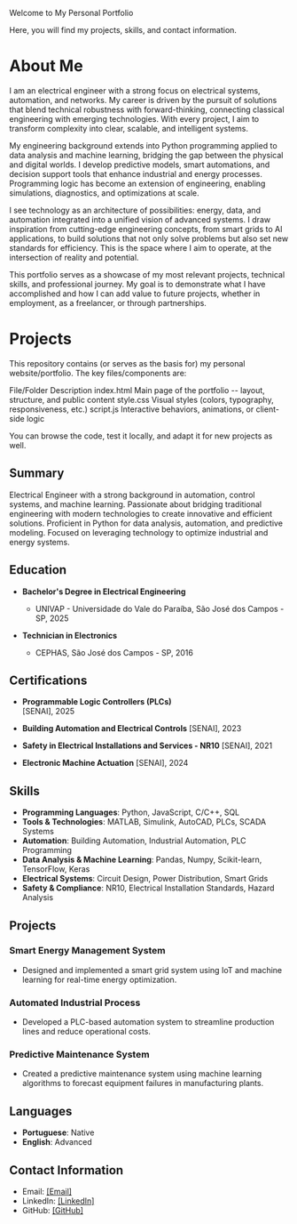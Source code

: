 Welcome to My Personal Portfolio

Here, you will find my projects, skills, and contact information.

# About Me

I am an electrical engineer with a strong focus on electrical systems, automation, and networks. My career is driven by the pursuit of solutions that blend technical robustness with forward-thinking, connecting classical engineering with emerging technologies. With every project, I aim to transform complexity into clear, scalable, and intelligent systems.

My engineering background extends into Python programming applied to data analysis and machine learning, bridging the gap between the physical and digital worlds. I develop predictive models, smart automations, and decision support tools that enhance industrial and energy processes. Programming logic has become an extension of engineering, enabling simulations, diagnostics, and optimizations at scale.

I see technology as an architecture of possibilities: energy, data, and automation integrated into a unified vision of advanced systems. I draw inspiration from cutting-edge engineering concepts, from smart grids to AI applications, to build solutions that not only solve problems but also set new standards for efficiency. This is the space where I aim to operate, at the intersection of reality and potential.

This portfolio serves as a showcase of my most relevant projects, technical skills, and professional journey. My goal is to demonstrate what I have accomplished and how I can add value to future projects, whether in employment, as a freelancer, or through partnerships.

# Projects

This repository contains (or serves as the basis for) my personal website/portfolio. The key files/components are:

File/Folder	Description
index.html	Main page of the portfolio -- layout, structure, and public content
style.css	Visual styles (colors, typography, responsiveness, etc.)
script.js	Interactive behaviors, animations, or client-side logic

You can browse the code, test it locally, and adapt it for new projects as well.

## Summary
Electrical Engineer with a strong background in automation, control systems, and machine learning. Passionate about bridging traditional engineering with modern technologies to create innovative and efficient solutions. Proficient in Python for data analysis, automation, and predictive modeling. Focused on leveraging technology to optimize industrial and energy systems.

## Education
- **Bachelor's Degree in Electrical Engineering**
  - UNIVAP - Universidade do Vale do Paraíba, São José dos Campos - SP, 2025
  
- **Technician in Electronics**
  - CEPHAS, São José dos Campos - SP, 2016

## Certifications
- **Programmable Logic Controllers (PLCs)**  
  [SENAI], 2025
  
- **Building Automation and Electrical Controls**
  [SENAI], 2023
  
- **Safety in Electrical Installations and Services - NR10**
  [SENAI], 2021

- **Electronic Machine Actuation**
  [SENAI], 2024

## Skills
- **Programming Languages**: Python, JavaScript, C/C++, SQL
- **Tools & Technologies**: MATLAB, Simulink, AutoCAD, PLCs, SCADA Systems
- **Automation**: Building Automation, Industrial Automation, PLC Programming
- **Data Analysis & Machine Learning**: Pandas, Numpy, Scikit-learn, TensorFlow, Keras
- **Electrical Systems**: Circuit Design, Power Distribution, Smart Grids
- **Safety & Compliance**: NR10, Electrical Installation Standards, Hazard Analysis


## Projects

### Smart Energy Management System
- Designed and implemented a smart grid system using IoT and machine learning for real-time energy optimization.

### Automated Industrial Process
- Developed a PLC-based automation system to streamline production lines and reduce operational costs.

### Predictive Maintenance System
- Created a predictive maintenance system using machine learning algorithms to forecast equipment failures in manufacturing plants.

## Languages
- **Portuguese**: Native
- **English**: Advanced

## Contact Information
- Email: [[Email]](amorimdutra.carlos@gmail.com)
- LinkedIn: [[LinkedIn]](https://www.linkedin.com/in/dutracarlos/)
- GitHub: [[GitHub]](https://github.com/CarlosDutra740)
